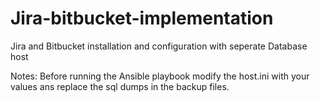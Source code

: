 # Jira-bitbucket-implementation
Jira and Bitbucket installation and configuration with seperate Database host

Notes:
Before running the Ansible playbook modify the host.ini with your values ans replace the sql dumps in the backup files.
